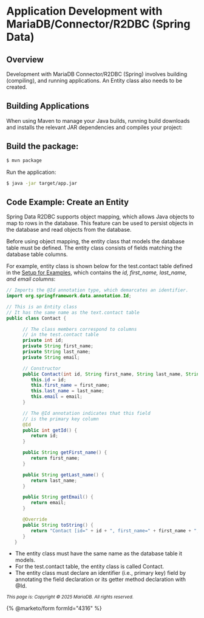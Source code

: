 # Application Development with MariaDB/Connector/R2DBC (Spring Data)

## Overview

Development with MariaDB Connector/R2DBC (Spring) involves building (compiling), and running applications. An Entity class also needs to be created.

## Building Applications

When using Maven to manage your Java builds, running build downloads and installs the relevant JAR dependencies and compiles your project:

## Build the package:

```bash
$ mvn package
```

Run the application:

```bash
$ java -jar target/app.jar
```

## Code Example: Create an Entity

Spring Data R2DBC supports object mapping, which allows Java objects to map to rows in the database. This feature can be used to persist objects in the database and read objects from the database.

Before using object mapping, the entity class that models the database table must be defined. The entity class consists of fields matching the database table columns.

For example, entity class is shown below for the test.contact table defined in the [Setup for Examples](setup-for-connector-r2dbc-examples-spring-data.md), which contains the _id, first\_name, last\_name, and email columns_:

```java
// Imports the @Id annotation type, which demarcates an identifier.
import org.springframework.data.annotation.Id;

// This is an Entity class
// It has the same name as the text.contact table
public class Contact {

      // The class members correspond to columns
      // in the test.contact table
      private int id;
      private String first_name;
      private String last_name;
      private String email;

      // Constructor
      public Contact(int id, String first_name, String last_name, String email) {
         this.id = id;
         this.first_name = first_name;
         this.last_name = last_name;
         this.email = email;
      }

      // The @Id annotation indicates that this field
      // is the primary key column
      @Id
      public int getId() {
         return id;
      }

      public String getFirst_name() {
         return first_name;
      }

      public String getLast_name() {
         return last_name;
      }

      public String getEmail() {
         return email;
      }

      @Override
      public String toString() {
         return "Contact [id=" + id + ", first_name=" + first_name + ", last_name=" + last_name + ", email=" + email + "]";
      }
   }
```

* The entity class must have the same name as the database table it models.
* For the test.contact table, the entity class is called Contact.
* The entity class must declare an identifier (i.e., primary key) field by annotating the field declaration or its getter method declaration with @Id.

<sub>_This page is: Copyright © 2025 MariaDB. All rights reserved._</sub>


{% @marketo/form formId="4316" %}
